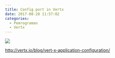 ```yaml
---
title: Config port in Vertx
date: 2017-08-28 11:57:02
categories:
  - Pemrograman
  - Vertx
---
```


![](/images/vertx.png)

http://vertx.io/blog/vert-x-application-configuration/